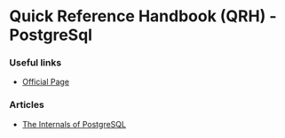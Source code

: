 # Quick Reference Handbook (QRH) - PostgreSql

### Useful links

* [Official Page](https://www.postgresql.org/)

### Articles

* [The Internals of PostgreSQL](https://www.interdb.jp/pg/)

